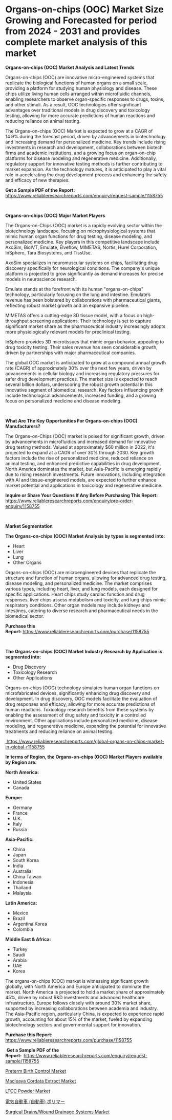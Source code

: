 <p><h1>Organs-on-chips (OOC) Market Size Growing and Forecasted for period from 2024 - 2031 and provides complete market analysis of this market</h1></p><p><strong>Organs-on-chips (OOC) Market Analysis and Latest Trends</strong></p>
<p><p>Organs-on-chips (OOC) are innovative micro-engineered systems that replicate the biological functions of human organs on a small scale, providing a platform for studying human physiology and disease. These chips utilize living human cells arranged within microfluidic channels, enabling researchers to observe organ-specific responses to drugs, toxins, and other stimuli. As a result, OOC technologies offer significant advantages over traditional models in drug discovery and toxicology testing, allowing for more accurate predictions of human reactions and reducing reliance on animal testing.</p><p>The Organs-on-chips (OOC) Market is expected to grow at a CAGR of 14.9% during the forecast period, driven by advancements in biotechnology and increasing demand for personalized medicine. Key trends include rising investments in research and development, collaborations between biotech firms and academic institutions, and a growing focus on organ-on-chip platforms for disease modeling and regenerative medicine. Additionally, regulatory support for innovative testing methods is further contributing to market expansion. As the technology matures, it is anticipated to play a vital role in accelerating the drug development process and enhancing the safety and efficacy of new therapies.</p></p>
<p><strong>Get a Sample PDF of the Report:&nbsp;</strong> <a href="https://www.reliableresearchreports.com/enquiry/request-sample/1158755">https://www.reliableresearchreports.com/enquiry/request-sample/1158755</a></p>
<p>&nbsp;</p>
<p><strong>Organs-on-chips (OOC) Major Market Players</strong></p>
<p><p>The Organs-on-Chips (OOC) market is a rapidly evolving sector within the biotechnology landscape, focusing on microphysiological systems that mimic human organ functions for drug testing, disease modeling, and personalized medicine. Key players in this competitive landscape include AxoSim, BioIVT, Emulate, Elveflow, MIMETAS, Nortis, Hurel Corporation, InSphero, Tara Biosystems, and TissUse.</p><p>AxoSim specializes in neuromuscular systems on chips, facilitating drug discovery specifically for neurological conditions. The company's unique platform is projected to grow significantly as demand increases for precise models in neuroscience research. </p><p>Emulate stands at the forefront with its human "organs-on-chips" technology, particularly focusing on the lung and intestine. Emulate’s revenue has been bolstered by collaborations with pharmaceutical giants, reflecting robust market growth and an expansive pipeline. </p><p>MIMETAS offers a cutting-edge 3D tissue model, with a focus on high-throughput screening applications. Their technology is set to capture significant market share as the pharmaceutical industry increasingly adopts more physiologically relevant models for preclinical testing.</p><p>InSphero provides 3D microtissues that mimic organ behavior, appealing to drug toxicity testing. Their sales revenue has seen considerable growth, driven by partnerships with major pharmaceutical companies.</p><p>The global OOC market is anticipated to grow at a compound annual growth rate (CAGR) of approximately 30% over the next few years, driven by advancements in cellular biology and increasing regulatory pressures for safer drug development practices. The market size is expected to reach several billion dollars, underscoring the robust growth potential in this innovative segment of biomedical research. Key factors influencing growth include technological advancements, increased funding, and a growing focus on personalized medicine and disease modeling.</p></p>
<p>&nbsp;</p>
<p><strong>What Are The Key Opportunities For Organs-on-chips (OOC) Manufacturers?</strong></p>
<p><p>The Organs-on-Chips (OOC) market is poised for significant growth, driven by advancements in microfluidics and increased demand for innovative drug testing methods. Valued at approximately $60 million in 2022, it's projected to expand at a CAGR of over 30% through 2030. Key growth factors include the rise of personalized medicine, reduced reliance on animal testing, and enhanced predictive capabilities in drug development. North America dominates the market, but Asia-Pacific is emerging rapidly due to rising research investments. Future innovations, including integration with AI and tissue-engineered models, are expected to further enhance market potential and applications in toxicology and regenerative medicine.</p></p>
<p><strong>Inquire or Share Your Questions If Any Before Purchasing This Report:</strong> <a href="https://www.reliableresearchreports.com/enquiry/pre-order-enquiry/1158755">https://www.reliableresearchreports.com/enquiry/pre-order-enquiry/1158755</a></p>
<p>&nbsp;</p>
<p><strong>Market Segmentation</strong></p>
<p><strong>The Organs-on-chips (OOC) Market Analysis by types is segmented into:</strong></p>
<p><ul><li>Heart</li><li>Liver</li><li>Lung</li><li>Other Organs</li></ul></p>
<p><p>Organs-on-chips (OOC) are microengineered devices that replicate the structure and function of human organs, allowing for advanced drug testing, disease modeling, and personalized medicine. The market comprises various types, including heart, liver, and lung models, each designed for specific applications. Heart chips study cardiac function and drug responses, liver chips assess metabolism and toxicity, and lung chips mimic respiratory conditions. Other organ models may include kidneys and intestines, catering to diverse research and pharmaceutical needs in the biomedical sector.</p></p>
<p><strong>Purchase this Report:&nbsp;</strong><a href="https://www.reliableresearchreports.com/purchase/1158755">https://www.reliableresearchreports.com/purchase/1158755</a></p>
<p>&nbsp;</p>
<p><strong>The Organs-on-chips (OOC) Market Industry Research by Application is segmented into:</strong></p>
<p><ul><li>Drug Discovery</li><li>Toxicology Research</li><li>Other Applications</li></ul></p>
<p><p>Organs-on-chips (OOC) technology simulates human organ functions on microfabricated devices, significantly enhancing drug discovery and development. In drug discovery, OOC models facilitate the evaluation of drug responses and efficacy, allowing for more accurate predictions of human reactions. Toxicology research benefits from these systems by enabling the assessment of drug safety and toxicity in a controlled environment. Other applications include personalized medicine, disease modeling, and regenerative medicine, expanding the potential for innovative treatments and reducing reliance on animal testing.</p></p>
<p><a href="https://www.reliableresearchreports.com/global-organs-on-chips-market-in-global-r1158755">&nbsp;https://www.reliableresearchreports.com/global-organs-on-chips-market-in-global-r1158755</a></p>
<p><strong>In terms of Region, the Organs-on-chips (OOC) Market Players available by Region are:</strong></p>
<p>
    <p> <strong> North America: </strong>
        <ul>
            <li>United States</li>
            <li>Canada</li>
        </ul>
        </p> 
    <p> <strong> Europe: </strong>
        <ul>
            <li>Germany</li>
            <li>France</li>
            <li>U.K.</li>
            <li>Italy</li>
            <li>Russia</li>
        </ul>
        </p> 
    <p> <strong> Asia-Pacific: </strong>
        <ul>
            <li>China</li>
            <li>Japan</li>
            <li>South Korea</li>
            <li>India</li>
            <li>Australia</li>
            <li>China Taiwan</li>
            <li>Indonesia</li>
            <li>Thailand</li>
            <li>Malaysia</li>
        </ul>
        </p> 
    <p> <strong> Latin America: </strong>
        <ul>
            <li>Mexico</li>
            <li>Brazil</li>
            <li>Argentina Korea</li>
            <li>Colombia</li>
        </ul>
        </p> 
    <p> <strong> Middle East & Africa: </strong>
        <ul>
            <li>Turkey</li>
            <li>Saudi</li>
            <li>Arabia</li>
            <li>UAE</li>
            <li>Korea</li>
        </ul>
    </p>
    </p>
<p><p>The organs-on-chips (OOC) market is witnessing significant growth globally, with North America and Europe anticipated to dominate the market. North America is projected to hold a market share of approximately 45%, driven by robust R&D investments and advanced healthcare infrastructure. Europe follows closely with around 30% market share, supported by increasing collaborations between academia and industry. The Asia-Pacific region, particularly China, is expected to experience rapid growth, accounting for about 15% of the market, fueled by expanding biotechnology sectors and governmental support for innovation.</p></p>
<p><strong>Purchase this Report: </strong><a href="https://www.reliableresearchreports.com/purchase/1158755">https://www.reliableresearchreports.com/purchase/1158755</a></p>
<p>&nbsp;<strong>Get a Sample PDF of the Report:&nbsp;&nbsp;</strong><a href="https://www.reliableresearchreports.com/enquiry/request-sample/1158755">https://www.reliableresearchreports.com/enquiry/request-sample/1158755</a></p>
<p><strong></strong></p>
<p><p><a href="https://github.com/BellAuer/Market-Research-Report-List-1/blob/main/preterm-birth-control-market.md">Preterm Birth Control Market</a></p><p><a href="https://issuu.com/reportprime-2/docs/macleaya-cordata-extract-market-siz_43bf082cb3c46a">Macleaya Cordata Extract Market</a></p><p><a href="https://www.linkedin.com/pulse/ltcc-powder-market-strategic-insights-product-evolution-segmentation-msdqf?trackingId=tYkSErkqS5WcqY5Fa9Ru5g%3D%3D">LTCC Powder Market</a></p><p><a href="https://medium.com/@naodanhluon8/2024%E5%B9%B4%E3%81%8B%E3%82%892031%E5%B9%B4%E3%81%BE%E3%81%A7%E3%81%AE%E6%9C%9F%E9%96%93%E3%81%A712-%E3%81%AE%E5%B9%B4%E5%B9%B3%E5%9D%87%E6%88%90%E9%95%B7%E7%8E%87-cagr-%E3%81%A7%E6%88%90%E9%95%B7%E3%81%99%E3%82%8B%E9%9B%BB%E6%B0%97%E8%87%AA%E5%8B%95%E8%BB%8A-%E8%BB%8A-%E7%94%A8%E3%83%9D%E3%83%AA%E3%83%9E%E3%83%BC%E5%B8%82%E5%A0%B4%E3%81%AE%E8%A6%8F%E6%A8%A1%E3%81%AB%E9%96%A2%E3%81%99%E3%82%8B%E6%B4%9E%E5%AF%9F-7ac17a4a11bf">電気自動車 (自動車) ポリマー</a></p><p><a href="https://github.com/SamiaChowdhury801/Market-Research-Report-List-1/blob/main/surgical-drainswound-drainage-systems-market.md">Surgical Drains/Wound Drainage Systems Market</a></p></p>